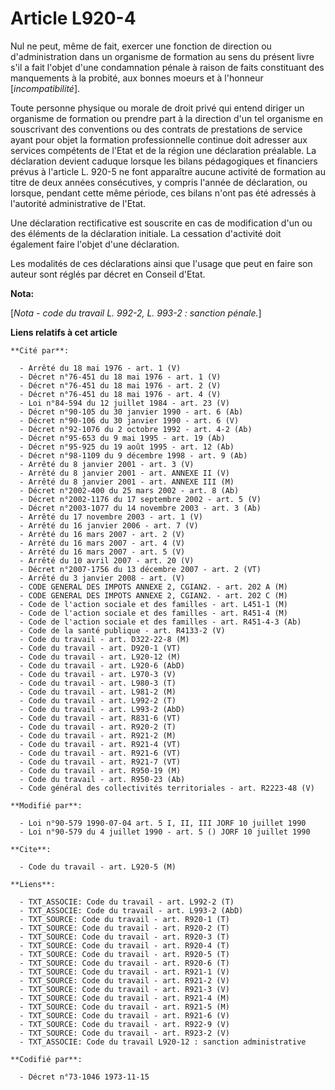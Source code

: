 # Article L920-4

Nul ne peut, même de fait, exercer une fonction de direction ou d'administration dans un organisme de formation au sens du
présent livre s'il a fait l'objet d'une condamnation pénale à raison de faits constituant des manquements à la probité, aux
bonnes moeurs et à l'honneur [*incompatibilité*].

Toute personne physique ou morale de droit privé qui entend diriger un organisme de formation ou prendre part à la direction
d'un tel organisme en souscrivant des conventions ou des contrats de prestations de service ayant pour objet la formation
professionnelle continue doit adresser aux services compétents de l'Etat et de la région une déclaration préalable. La
déclaration devient caduque lorsque les bilans pédagogiques et financiers prévus à l'article L. 920-5 ne font apparaître
aucune activité de formation au titre de deux années consécutives, y compris l'année de déclaration, ou lorsque, pendant
cette même période, ces bilans n'ont pas été adressés à l'autorité administrative de l'Etat.

Une déclaration rectificative est souscrite en cas de modification d'un ou des éléments de la déclaration initiale. La
cessation d'activité doit également faire l'objet d'une déclaration.

Les modalités de ces déclarations ainsi que l'usage que peut en faire son auteur sont réglés par décret en Conseil d'Etat.

**Nota:**

[*Nota - code du travail L. 992-2, L. 993-2 : sanction pénale.*]

**Liens relatifs à cet article**

	**Cité par**:

	  - Arrêté du 18 mai 1976 - art. 1 (V)
	  - Décret n°76-451 du 18 mai 1976 - art. 1 (V)
	  - Décret n°76-451 du 18 mai 1976 - art. 2 (V)
	  - Décret n°76-451 du 18 mai 1976 - art. 4 (V)
	  - Loi n°84-594 du 12 juillet 1984 - art. 23 (V)
	  - Décret n°90-105 du 30 janvier 1990 - art. 6 (Ab)
	  - Décret n°90-106 du 30 janvier 1990 - art. 6 (V)
	  - Décret n°92-1076 du 2 octobre 1992 - art. 4-2 (Ab)
	  - Décret n°95-653 du 9 mai 1995 - art. 19 (Ab)
	  - Décret n°95-925 du 19 août 1995 - art. 12 (Ab)
	  - Décret n°98-1109 du 9 décembre 1998 - art. 9 (Ab)
	  - Arrêté du 8 janvier 2001 - art. 3 (V)
	  - Arrêté du 8 janvier 2001 - art. ANNEXE II (V)
	  - Arrêté du 8 janvier 2001 - art. ANNEXE III (M)
	  - Décret n°2002-400 du 25 mars 2002 - art. 8 (Ab)
	  - Décret n°2002-1176 du 17 septembre 2002 - art. 5 (V)
	  - Décret n°2003-1077 du 14 novembre 2003 - art. 3 (Ab)
	  - Arrêté du 17 novembre 2003 - art. 1 (V)
	  - Arrêté du 16 janvier 2006 - art. 7 (V)
	  - Arrêté du 16 mars 2007 - art. 2 (V)
	  - Arrêté du 16 mars 2007 - art. 4 (V)
	  - Arrêté du 16 mars 2007 - art. 5 (V)
	  - Arrêté du 10 avril 2007 - art. 20 (V)
	  - Décret n°2007-1756 du 13 décembre 2007 - art. 2 (VT)
	  - Arrêté du 3 janvier 2008 - art. (V)
	  - CODE GENERAL DES IMPOTS ANNEXE 2, CGIAN2. - art. 202 A (M)
	  - CODE GENERAL DES IMPOTS ANNEXE 2, CGIAN2. - art. 202 C (M)
	  - Code de l'action sociale et des familles - art. L451-1 (M)
	  - Code de l'action sociale et des familles - art. R451-4 (M)
	  - Code de l'action sociale et des familles - art. R451-4-3 (Ab)
	  - Code de la santé publique - art. R4133-2 (V)
	  - Code du travail - art. D322-22-8 (M)
	  - Code du travail - art. D920-1 (VT)
	  - Code du travail - art. L920-12 (M)
	  - Code du travail - art. L920-6 (AbD)
	  - Code du travail - art. L970-3 (V)
	  - Code du travail - art. L980-3 (T)
	  - Code du travail - art. L981-2 (M)
	  - Code du travail - art. L992-2 (T)
	  - Code du travail - art. L993-2 (AbD)
	  - Code du travail - art. R831-6 (VT)
	  - Code du travail - art. R920-2 (T)
	  - Code du travail - art. R921-2 (M)
	  - Code du travail - art. R921-4 (VT)
	  - Code du travail - art. R921-6 (VT)
	  - Code du travail - art. R921-7 (VT)
	  - Code du travail - art. R950-19 (M)
	  - Code du travail - art. R950-23 (Ab)
	  - Code général des collectivités territoriales - art. R2223-48 (V)

	**Modifié par**:

	  - Loi n°90-579 1990-07-04 art. 5 I, II, III JORF 10 juillet 1990
	  - Loi n°90-579 du 4 juillet 1990 - art. 5 () JORF 10 juillet 1990

	**Cite**:

	  - Code du travail - art. L920-5 (M)

	**Liens**:

	  - TXT_ASSOCIE: Code du travail - art. L992-2 (T)
	  - TXT_ASSOCIE: Code du travail - art. L993-2 (AbD)
	  - TXT_SOURCE: Code du travail - art. R920-1 (T)
	  - TXT_SOURCE: Code du travail - art. R920-2 (T)
	  - TXT_SOURCE: Code du travail - art. R920-3 (T)
	  - TXT_SOURCE: Code du travail - art. R920-4 (T)
	  - TXT_SOURCE: Code du travail - art. R920-5 (T)
	  - TXT_SOURCE: Code du travail - art. R920-6 (T)
	  - TXT_SOURCE: Code du travail - art. R921-1 (V)
	  - TXT_SOURCE: Code du travail - art. R921-2 (V)
	  - TXT_SOURCE: Code du travail - art. R921-3 (V)
	  - TXT_SOURCE: Code du travail - art. R921-4 (M)
	  - TXT_SOURCE: Code du travail - art. R921-5 (M)
	  - TXT_SOURCE: Code du travail - art. R921-6 (V)
	  - TXT_SOURCE: Code du travail - art. R922-9 (V)
	  - TXT_SOURCE: Code du travail - art. R923-2 (V)
	  - TXT_ASSOCIE: Code du travail L920-12 : sanction administrative

	**Codifié par**:

	  - Décret n°73-1046 1973-11-15
